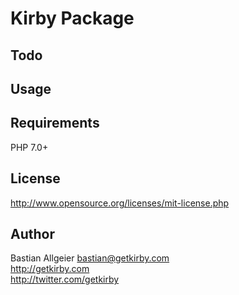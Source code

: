 # Kirby Package

## Todo

## Usage

## Requirements

PHP 7.0+

## License 

<http://www.opensource.org/licenses/mit-license.php>

## Author

Bastian Allgeier
<bastian@getkirby.com>  
<http://getkirby.com>  
<http://twitter.com/getkirby>